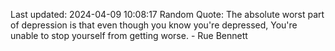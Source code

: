 Last updated: 2024-04-09 10:08:17
Random Quote: The absolute worst part of depression is that even though you know you're depressed, You're unable to stop yourself from getting worse. - Rue Bennett